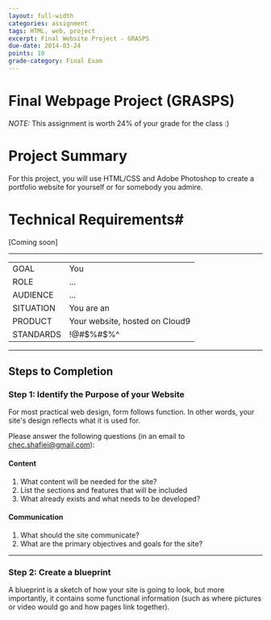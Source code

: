 ```yaml
---
layout: full-width
categories: assignment
tags: HTML, web, project
excerpt: Final Website Project - GRASPS
due-date: 2014-03-24
points: 10
grade-category: Final Exam
---
```

# Final Webpage Project (GRASPS) #

<div class="panel callout"><p><em>NOTE:</em> This assignment is worth 24% of your grade for the class :) </p></div>

# Project Summary #

For this project, you will use HTML/CSS and Adobe Photoshop to create a <span data-tooltip class="has-tip" title="A website that is used to advertise yourself and your work">portfolio website</span> for yourself or for somebody you admire.



# Technical Requirements#
[Coming soon]

---

<table>
    <tr>
        <td>GOAL</td>
        <td>You</td>
    </tr>
        <tr>
        <td>ROLE</td>
        <td>...</td>
    </tr>
        <tr>
        <td>AUDIENCE</td>
        <td>...</td>
    </tr>
        <tr>
        <td>SITUATION</td>
        <td>You are an</td>
    </tr>
        <tr>
        <td>PRODUCT</td>
        <td>Your website, hosted on Cloud9</td>
    </tr>
        <tr>
        <td>STANDARDS</td>
        <td>!@#$%#$%^</td>
    </tr>
</table>


---

## Steps to Completion ##

### Step 1:  Identify the Purpose of your Website ###

For most practical web design, form follows function.  In other words, your site's design reflects what it is used for.

Please answer the following questions (in an email to <span class="label">chec.shafiei@gmail.com</span>):

#### Content ####
1.  What content will be needed for the site?
2.  List the sections and features that will be included
3. What already exists and what needs to be developed?


#### Communication ####
1.  What should the site communicate?
2.  What are the primary objectives and goals for the site?


---

### Step 2:  Create a blueprint

A blueprint is a sketch of how your site is going to look, but more importantly, it contains some functional information (such as where pictures or video would go and how pages link together).


